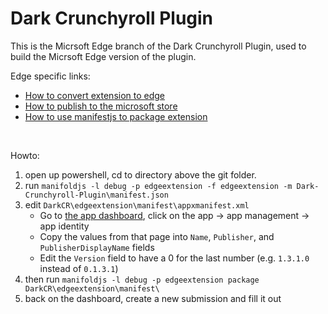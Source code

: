 # Dark Crunchyroll Plugin
This is the Micrsoft Edge branch of the Dark Crunchyroll Plugin, used to build the Micrsoft Edge version of the plugin.

Edge specific links:
* [How to convert extension to edge](https://docs.microsoft.com/en-us/microsoft-edge/extensions/guides/packaging)
* [How to publish to the microsoft store](https://docs.microsoft.com/en-us/microsoft-edge/extensions/getting-started#publishing-to-the-microsoft-store)
* [How to use manifestjs to package extension](https://docs.microsoft.com/en-us/microsoft-edge/extensions/guides/packaging/using-manifoldjs-to-package-extensions)

&nbsp;

Howto:
1) open up powershell, cd to directory above the git folder.
1) run ```manifoldjs -l debug -p edgeextension -f edgeextension -m Dark-Crunchyroll-Plugin\manifest.json```
1) edit ```DarkCR\edgeextension\manifest\appxmanifest.xml```
    * Go to [the app dashboard](https://developer.microsoft.com/en-us/dashboard/), click on the app -> app management -> app identity
    * Copy the values from that page into ```Name```, ```Publisher```, and ```PublisherDisplayName``` fields
    * Edit the ```Version``` field to have a 0 for the last number (e.g. ```1.3.1.0``` instead of ```0.1.3.1```)
1) then run ```manifoldjs -l debug -p edgeextension package DarkCR\edgeextension\manifest\```
1) back on the dashboard, create a new submission and fill it out